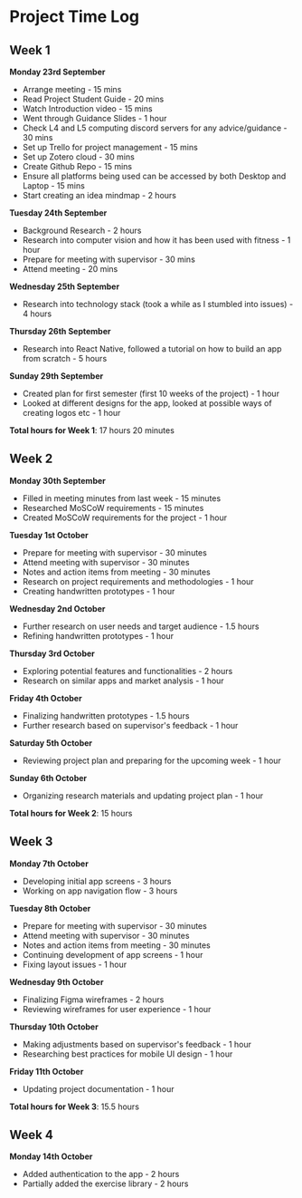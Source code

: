 
# Project Time Log

## Week 1

**Monday 23rd September**
- Arrange meeting - 15 mins
- Read Project Student Guide - 20 mins
- Watch Introduction video - 15 mins
- Went through Guidance Slides - 1 hour
- Check L4 and L5 computing discord servers for any advice/guidance - 30 mins
- Set up Trello for project management - 15 mins
- Set up Zotero cloud - 30 mins
- Create Github Repo - 15 mins
- Ensure all platforms being used can be accessed by both Desktop and Laptop - 15 mins
- Start creating an idea mindmap - 2 hours

**Tuesday 24th September**
- Background Research - 2 hours
- Research into computer vision and how it has been used with fitness - 1 hour
- Prepare for meeting with supervisor - 30 mins
- Attend meeting - 20 mins

**Wednesday 25th September**
- Research into technology stack (took a while as I stumbled into issues) - 4 hours

**Thursday 26th September**
- Research into React Native, followed a tutorial on how to build an app from scratch - 5 hours

**Sunday 29th September**
- Created plan for first semester (first 10 weeks of the project) - 1 hour
- Looked at different designs for the app, looked at possible ways of creating logos etc - 1 hour

**Total hours for Week 1**: 17 hours 20 minutes

## Week 2

**Monday 30th September**
- Filled in meeting minutes from last week - 15 minutes
- Researched MoSCoW requirements - 15 minutes
- Created MoSCoW requirements for the project - 1 hour

**Tuesday 1st October**
- Prepare for meeting with supervisor - 30 minutes
- Attend meeting with supervisor - 30 minutes
- Notes and action items from meeting - 30 minutes
- Research on project requirements and methodologies - 1 hour
- Creating handwritten prototypes - 1 hour

**Wednesday 2nd October**
- Further research on user needs and target audience - 1.5 hours
- Refining handwritten prototypes - 1 hour

**Thursday 3rd October**
- Exploring potential features and functionalities - 2 hours
- Research on similar apps and market analysis - 1 hour

**Friday 4th October**
- Finalizing handwritten prototypes - 1.5 hours
- Further research based on supervisor's feedback - 1 hour

**Saturday 5th October**
- Reviewing project plan and preparing for the upcoming week - 1 hour

**Sunday 6th October**
- Organizing research materials and updating project plan - 1 hour

**Total hours for Week 2**: 15 hours

## Week 3

**Monday 7th October**
- Developing initial app screens - 3 hours
- Working on app navigation flow - 3 hours

**Tuesday 8th October**
- Prepare for meeting with supervisor - 30 minutes
- Attend meeting with supervisor - 30 minutes
- Notes and action items from meeting - 30 minutes
- Continuing development of app screens - 1 hour
- Fixing layout issues - 1 hour

**Wednesday 9th October**
- Finalizing Figma wireframes - 2 hours
- Reviewing wireframes for user experience - 1 hour

**Thursday 10th October**
- Making adjustments based on supervisor's feedback - 1 hour
- Researching best practices for mobile UI design - 1 hour

**Friday 11th October**
- Updating project documentation - 1 hour

**Total hours for Week 3**: 15.5 hours

## Week 4

**Monday 14th October**
- Added authentication to the app - 2 hours
- Partially added the exercise library - 2 hours


